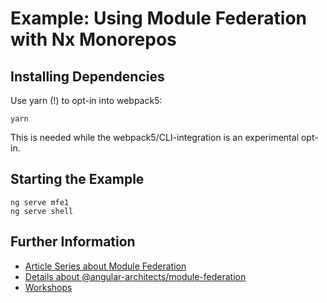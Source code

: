 # Example: Using Module Federation with Nx Monorepos

## Installing Dependencies

Use yarn (!) to opt-in into webpack5:

```
yarn
```

This is needed while the webpack5/CLI-integration is an experimental opt-in.

## Starting the Example

```
ng serve mfe1
ng serve shell
```

## Further Information
- [Article Series about Module Federation](https://www.angulararchitects.io/aktuelles/the-microfrontend-revolution-part-2-module-federation-with-angular/)
- [Details about @angular-architects/module-federation](https://www.npmjs.com/package/@angular-architects/module-federation)
- [Workshops](https://www.angulararchitects.io/)
